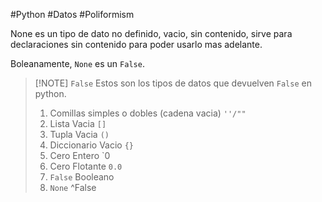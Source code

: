 #Python #Datos #Poliformism

None es un tipo de dato no definido, vacio, sin contenido, sirve para declaraciones sin contenido para poder usarlo mas adelante.

Boleanamente, `None` es un `False`.


> [!NOTE] `False`
> Estos son los tipos de datos que devuelven `False` en python.
> 1. Comillas simples o dobles (cadena vacia) `''/""`
> 2. Lista Vacia `[]`
> 3. Tupla Vacia `()`
> 4. Diccionario Vacio `{}`
> 5. Cero Entero `0
> 6. Cero Flotante `0.0`
> 7. `False` Booleano
> 8. `None` ^False
